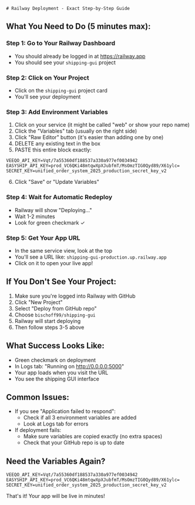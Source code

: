     # Railway Deployment - Exact Step-by-Step Guide

## What You Need to Do (5 minutes max):

### Step 1: Go to Your Railway Dashboard
- You should already be logged in at https://railway.app
- You should see your `shipping-gui` project

### Step 2: Click on Your Project
- Click on the `shipping-gui` project card
- You'll see your deployment

### Step 3: Add Environment Variables
1. Click on your service (it might be called "web" or show your repo name)
2. Click the "Variables" tab (usually on the right side)
3. Click "Raw Editor" button (it's easier than adding one by one)
4. DELETE any existing text in the box
5. PASTE this entire block exactly:

```
VEEQO_API_KEY=Vqt/7a55360df188537a330a977ef0034942
EASYSHIP_API_KEY=prod_VC6QKi48mtqwXpXJubfmT/MsOmzTIG0Qyd89/X61ylc=
SECRET_KEY=unified_order_system_2025_production_secret_key_v2
```

6. Click "Save" or "Update Variables"

### Step 4: Wait for Automatic Redeploy
- Railway will show "Deploying..." 
- Wait 1-2 minutes
- Look for green checkmark ✓

### Step 5: Get Your App URL
- In the same service view, look at the top
- You'll see a URL like: `shipping-gui-production.up.railway.app`
- Click on it to open your live app!

## If You Don't See Your Project:

1. Make sure you're logged into Railway with GitHub
2. Click "New Project" 
3. Select "Deploy from GitHub repo"
4. Choose `bischoff99/shipping-gui`
5. Railway will start deploying
6. Then follow steps 3-5 above

## What Success Looks Like:
- Green checkmark on deployment
- In Logs tab: "Running on http://0.0.0.0:5000"
- Your app loads when you visit the URL
- You see the shipping GUI interface

## Common Issues:
- If you see "Application failed to respond":
  - Check if all 3 environment variables are added
  - Look at Logs tab for errors
- If deployment fails:
  - Make sure variables are copied exactly (no extra spaces)
  - Check that your GitHub repo is up to date

## Need the Variables Again?
```
VEEQO_API_KEY=Vqt/7a55360df188537a330a977ef0034942
EASYSHIP_API_KEY=prod_VC6QKi48mtqwXpXJubfmT/MsOmzTIG0Qyd89/X61ylc=
SECRET_KEY=unified_order_system_2025_production_secret_key_v2
```

That's it! Your app will be live in minutes!
